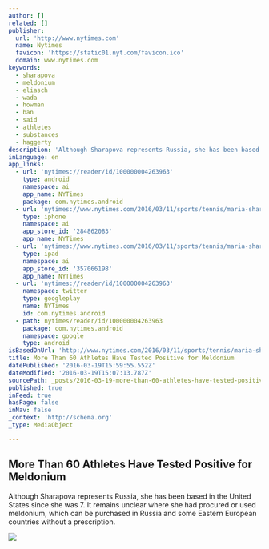 ```yaml
---
author: []
related: []
publisher:
  url: 'http://www.nytimes.com'
  name: Nytimes
  favicon: 'https://static01.nyt.com/favicon.ico'
  domain: www.nytimes.com
keywords:
  - sharapova
  - meldonium
  - eliasch
  - wada
  - howman
  - ban
  - said
  - athletes
  - substances
  - haggerty
description: 'Although Sharapova represents Russia, she has been based in the United States since she was 7. It remains unclear where she had procured or used meldonium, which can be purchased in Russia and some Eastern European countries without a prescription.'
inLanguage: en
app_links:
  - url: 'nytimes://reader/id/100000004263963'
    type: android
    namespace: ai
    app_name: NYTimes
    package: com.nytimes.android
  - url: 'nytimes://www.nytimes.com/2016/03/11/sports/tennis/maria-sharapova-meldonium-positive-tests.html'
    type: iphone
    namespace: ai
    app_store_id: '284862083'
    app_name: NYTimes
  - url: 'nytimes://www.nytimes.com/2016/03/11/sports/tennis/maria-sharapova-meldonium-positive-tests.html'
    type: ipad
    namespace: ai
    app_store_id: '357066198'
    app_name: NYTimes
  - url: 'nytimes://reader/id/100000004263963'
    namespace: twitter
    type: googleplay
    name: NYTimes
    id: com.nytimes.android
  - path: nytimes/reader/id/100000004263963
    package: com.nytimes.android
    namespace: google
    type: android
isBasedOnUrl: 'http://www.nytimes.com/2016/03/11/sports/tennis/maria-sharapova-meldonium-positive-tests.html?_r=0'
title: More Than 60 Athletes Have Tested Positive for Meldonium
datePublished: '2016-03-19T15:59:55.552Z'
dateModified: '2016-03-19T15:07:13.787Z'
sourcePath: _posts/2016-03-19-more-than-60-athletes-have-tested-positive-for-meldonium.md
published: true
inFeed: true
hasPage: false
inNav: false
_context: 'http://schema.org'
_type: MediaObject

---
```

<article style=""><h1>More Than 60 Athletes Have Tested Positive for Meldonium</h1><p>Although Sharapova represents Russia, she has been based in the United States since she was 7. It remains unclear where she had procured or used meldonium, which can be purchased in Russia and some Eastern European countries without a prescription.</p><img src="http://static01.nyt.com/images/2016/03/11/sports/11SHARAPOVAweb/11SHARAPOVAweb-facebookJumbo.jpg" /></article>